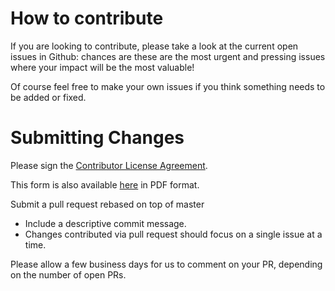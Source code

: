 # How to contribute

If you are looking to contribute, please take a look at the current open issues in Github: chances are these are the most urgent and pressing issues where your impact will be the most valuable! 

Of course feel free to make your own issues if you think something needs to be added or fixed.

# Submitting Changes

Please sign the [Contributor License Agreement](https://docs.google.com/forms/d/e/1FAIpQLSc6O3CudbzEvSEos_VbXAf6bah05dvx_OZRXDHBx7gFLe-uJA/viewform).

This form is also available [here](https://s3.us-east-2.amazonaws.com/amberdata-public/docs/icla.pdf) in PDF format. 

Submit a pull request rebased on top of master
 * Include a descriptive commit message.
 * Changes contributed via pull request should focus on a single issue at a time.

Please allow a few business days for us to comment on your PR, depending on the number of open PRs.
